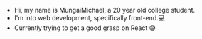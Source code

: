 - Hi, my name is MungaiMichael, a 20 year old college student.
- I'm into web development, specifically front-end.💻
- Currently trying to get a good grasp on React 😅

<!---
About/mungaimichael is a ✨ special ✨ repository because its `README.md` (this file) appears on your GitHub profile.
You can click the Preview link to take a look at your changes.
--->
